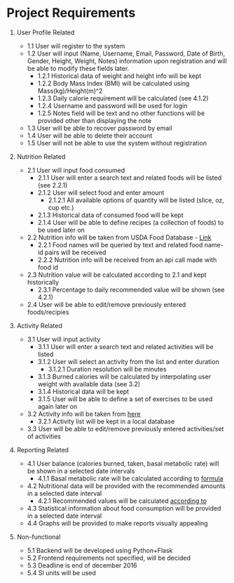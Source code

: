 # Project Requirements

1. User Profile Related
    - 1.1 User will register to the system
    - 1.2 User will input (Name, Username, Email, Password, Date of Birth, Gender, Height, Weight, Notes) information upon registration and will be able to modify these fields later.
        - 1.2.1 Historical data of weight and height info will be kept
        - 1.2.2 Body Mass Index (BMI) will be calculated using Mass(kg)/Height(m)^2 
        - 1.2.3 Daily calorie requirement will be calculated (see 4.1.2)
        - 1.2.4 Username and password will be used for login
        - 1.2.5 Notes field will be text and no other functions will be provided other than displaying the note
    - 1.3 User will be able to recover password by email
    - 1.4 User will be able to delete their account
    - 1.5 User will not be able to use the system without registration
2. Nutrition Related
    - 2.1 User will input food consumed
        - 2.1.1 User will enter a search text and related foods will be listed (see 2.2.1)
        - 2.1.2 User will select food and enter amount
            - 2.1.2.1 All available options of quantity will be listed (slice, oz, cup etc.)
        - 2.1.3 Historical data of consumed food will be kept
        - 2.1.4 User will be able to define recipes (a collection of foods) to be used later on
    - 2.2 Nutrition info will be taken from USDA Food Database - [Link](https://ndb.nal.usda.gov/ndb/doc)
        - 2.2.1 Food names will be queried by text and related food name-id pairs will be received
        - 2.2.2 Nutrition info will be received from an api call made with food id
    - 2.3 Nutrition value will be calculated according to 2.1 and kept historically
        - 2.3.1 Percentage to daily recommended value will be shown (see 4.2.1)
    - 2.4 User will be able to edit/remove previously entered foods/recipies    
       
3. Activity Related
    - 3.1 User will input activity
        - 3.1.1 User will enter a search text and related activities will be listed
        - 3.1.2 User will select an activity from the list and enter duration
            - 3.1.2.1 Duration resolution will be minutes
        - 3.1.3 Burned calories will be calculated by interpolating user weight with available data (see 3.2)
        - 3.1.4 Historical data will be kept
        - 3.1.5 User will be able to define a set of exercises to be used again later on
    - 3.2 Activity info will be taken from [here](http://www.nutristrategy.com/activitylist4.htm)
        - 3.2.1 Activity list will be kept in a local database
    - 3.3 User will be able to edit/remove previously entered activities/set of activities
    
4. Reporting Related
    - 4.1 User balance (calories burned, taken, basal metabolic rate) will be shown in a selected date intervals
        - 4.1.1 Basal metabolic rate will be calculated according to [formula](https://en.wikipedia.org/wiki/Harris–Benedict_equation)
    - 4.2 Nutritional data will be provided with the recommended amounts in a selected date interval
        - 4.2.1 Recommended values will be calculated [according to](http://www.fda.gov/Food/GuidanceRegulation/GuidanceDocumentsRegulatoryInformation/LabelingNutrition/ucm064928.htm)
    - 4.3 Statistical information about food consumption will be provided in a selected date interval
    - 4.4 Graphs will be provided to make reports visually appealing
    
5. Non-functional
    - 5.1 Backend will be developed using Python+Flask
    - 5.2 Frontend requirements not specified, will be decided
    - 5.3 Deadline is end of december 2016
    - 5.4 SI units will be used
        
    
    
    
    
    
    
    